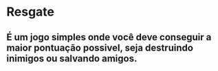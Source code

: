 # Resgate
## É um jogo simples onde você deve conseguir a maior pontuação possivel, seja destruindo inimigos ou salvando amigos.

